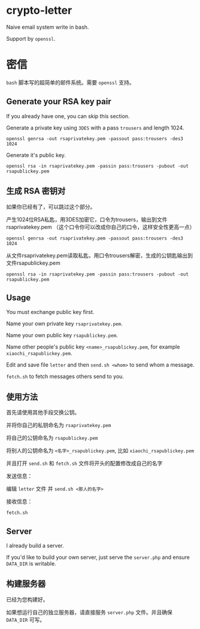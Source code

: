 # crypto-letter

Naive email system write in bash.

Support by `openssl`.

# 密信

`bash` 脚本写的超简单的邮件系统。需要 `openssl` 支持。

## Generate your RSA key pair

If you already have one, you can skip this section.

Generate a private key using `3DES` with a pass `trousers` and length 1024.

```
openssl genrsa -out rsaprivatekey.pem -passout pass:trousers -des3 1024
```

Generate it's public key.

```
openssl rsa -in rsaprivatekey.pem -passin pass:trousers -pubout -out rsapublickey.pem
```

## 生成 RSA 密钥对

如果你已经有了，可以跳过这个部分。

产生1024位RSA私匙，用3DES加密它，口令为trousers，输出到文件rsaprivatekey.pem （这个口令你可以改成你自己的口令，这样安全性更高一点）

```
openssl genrsa -out rsaprivatekey.pem -passout pass:trousers -des3 1024
```

从文件rsaprivatekey.pem读取私匙，用口令trousers解密，生成的公钥匙输出到文件rsapublickey.pem

```
openssl rsa -in rsaprivatekey.pem -passin pass:trousers -pubout -out rsapublickey.pem
```

## Usage

You must exchange public key first.

Name your own private key `rsaprivatekey.pem`.

Name your own public key `rsapublickey.pem`.

Name other people's public key `<name>_rsapublickey.pem`, for example `xiaochi_rsapublickey.pem`.

Edit and save file `letter` and then `send.sh <whom>` to send whom a message.

`fetch.sh` to fetch messages others send to you.

## 使用方法

首先请使用其他手段交换公钥。

并将你自己的私钥命名为 `rsaprivatekey.pem`

将自己的公钥命名为 `rsapublickey.pem`

将别人的公钥命名为 `<名字>_rsapublickey.pem`, 比如 `xiaochi_rsapublickey.pem`

并且打开 `send.sh` 和 `fetch.sh` 文件将开头的配置修改成自己的名字

发送信息：

编辑 `letter` 文件 并 `send.sh <那人的名字>`

接收信息：

`fetch.sh`

## Server

I already build a server.

If you'd like to build your own server, just serve the `server.php` and ensure `DATA_DIR` is writable.

## 构建服务器

已经为您构建好。

如果想运行自己的独立服务器，请直接服务 `server.php` 文件。并且确保 `DATA_DIR` 可写。
